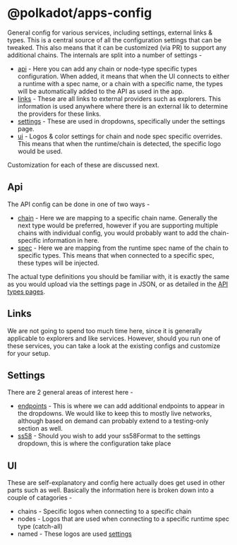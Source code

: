 # @polkadot/apps-config

General config for various services, including settings, external links & types. This is a central source of all the configuration settings that can be tweaked. This also means that it can be customized (via PR) to support any additional chains. The internals are split into a number of settings -

- [api](./src/api) - Here you can add any chain or node-type specific types configuration. When added, it means that when the UI connects to either a runtime with a spec name, or a chain with a specific name, the types will be automatically added to the API as used in the app.
- [links](./src/links) - These are all links to external providers such as explorers. This information is used anywhere where there is an external lik to determine the providers for these links.
- [settings](./src/settings) - These are used in dropdowns, specifically under the settings page.
- [ui](./src/ui) - Logos & color settings for chain and node spec specific overrides. This means that when the runtime/chain is detected, the specific logo would be used.

Customization for each of these are discussed next.

## Api

The API config can be done in one of two ways -

- [chain](./api/chain) - Here we are mapping to a specific chain name. Generally the next type would be preferred, however if you are supporting multiple chains with individual config, you would probably want to add the chain-specific information in here.
- [spec](./api/spec) - Here we are mapping from the runtime spec name of the chain to specific types. This means that when connected to a specific spec, these types will be injected.

The actual type definitions you should be familiar with, it is exactly the same as you would upload via the settings page in JSON, or as detailed in the [API types pages](https://polkadot.js.org/api/start/types.extend.html#extending-types).

## Links

We are not going to spend too much time here, since it is generally applicable to explorers and like services. However, should you run one of these services, you can take a look at the existing configs and customize for your setup.

## Settings

There are 2 general areas of interest here -

- [endpoints](./settings/endpoints) - This is where we can add additional endpoints to appear in the dropdowns. We would like to keep this to mostly live networks, although based on demand can probably extend to a testing-only section as well.
- [ss58](./settings/ss58) - Should you wish to add your ss58Format to the settings dropdown, this is where the configuration take place

## UI

These are self-explanatory and config here actually does get used in other parts such as well. Basically the information here is broken down into a couple of catagories -

- chains - Specific logos when connecting to a specific chain
- nodes - Logos that are used when connecting to a specific runtime spec type (catch-all)
- named - These logos are used [settings](./settings)
